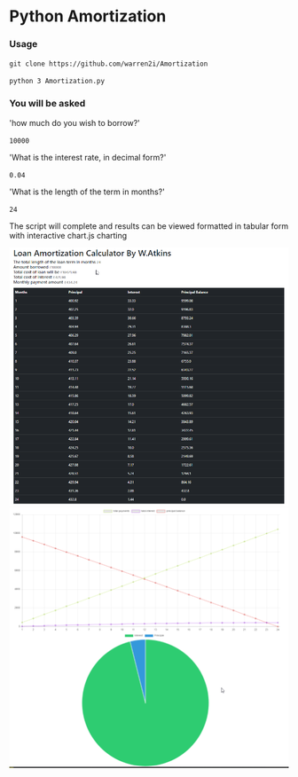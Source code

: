 # Python Amortization

### **Usage**

`git clone https://github.com/warren2i/Amortization`

`python 3 Amortization.py`

### **You will be asked**

'how much do you wish to borrow?'

`10000`

'What is the interest rate, in decimal form?'

`0.04`

'What is the length of the term in months?'

`24`

The script will complete and results can be viewed formatted in tabular form with interactive chart.js charting

![alt text](https://github.com/warren2i/Amortization/blob/master/chart1.png?raw=true)
![alt text](https://github.com/warren2i/Amortization/blob/master/chart2.png?raw=true)
